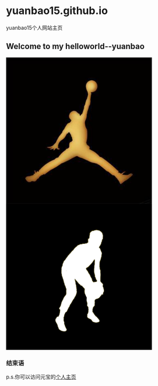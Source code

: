 # yuanbao15.github.io
yuanbao15个人网站主页

## Welcome to my helloworld--yuanbao

<img src="./Pic/Jordan.jpg" width = "400" height = "400" alt="jordan" align=center />
<img src="./Pic/Yuanbao.jpg" width = "400" height = "400" alt="yuanbao1" align=center />


### 结束语
p.s.你可以访问元宝的[个人主页](https://yuanbao15.github.io)
